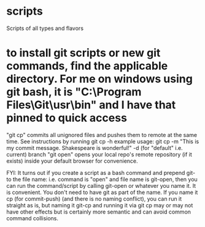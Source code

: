 # scripts
Scripts of all types and flavors

# to install git scripts or new git commands, find the applicable directory. For me on windows using git bash, it is "C:\Program Files\Git\usr\bin" and I have that pinned to quick access

"git cp" commits all unignored files and pushes them to remote at the same time. See instructions by running git cp -h
example usage: git cp -m "This is my commit message. Shakespeare is wonderful!" -d (for "default" i.e. current) branch 
"git open" opens your local repo's remote repository (if it exists) inside your default browser for convenience.

FYI: It turns out if you create a script as a bash command and prepend git- to the file name: i.e. command is "open" and file name is git-open, then you can run the command/script by calling git-open or whatever you name it. It is convenient. You don't need to have git as part of the name. If you name it cp (for commit-push) (and there is no naming conflict), you can run it straight as is, but naming it git-cp and running it via git cp may or may not have other effects but is certainly more semantic and can avoid common command collisions. 


